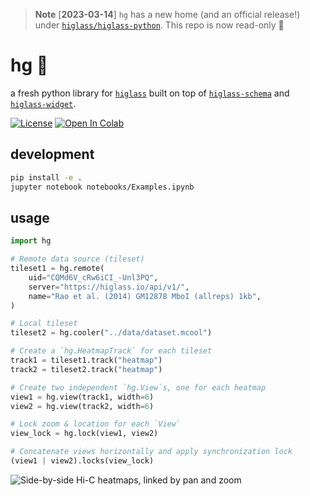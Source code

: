 > **Note** [**2023-03-14**] `hg` has a new home (and an official release!) under [`higlass/higlass-python`](https://github.com/higlass/higlass-python). This repo is now read-only 🚀

# hg 🔎

a fresh python library for [`higlass`](https://github.com/higlass/higlass) built 
on top of [`higlass-schema`](https://github.com/higlass/higlass-schema) and
[`higlass-widget`](https://github.com/higlass/higlass-widget).

[![License](https://img.shields.io/pypi/l/gosling.svg?color=green)](https://github.com/manzt/hg/raw/main/LICENSE)
[![Open In Colab](https://colab.research.google.com/assets/colab-badge.svg)](https://colab.research.google.com/github/manzt/hg/blob/main/notebooks/Examples.ipynb)


## development

```bash
pip install -e .
jupyter notebook notebooks/Examples.ipynb
```

## usage

```python
import hg

# Remote data source (tileset)
tileset1 = hg.remote(
    uid="CQMd6V_cRw6iCI_-Unl3PQ",
    server="https://higlass.io/api/v1/",
    name="Rao et al. (2014) GM12878 MboI (allreps) 1kb",
)

# Local tileset
tileset2 = hg.cooler("../data/dataset.mcool")

# Create a `hg.HeatmapTrack` for each tileset
track1 = tileset1.track("heatmap")
track2 = tileset2.track("heatmap")

# Create two independent `hg.View`s, one for each heatmap
view1 = hg.view(track1, width=6)
view2 = hg.view(track2, width=6)

# Lock zoom & location for each `View`
view_lock = hg.lock(view1, view2)

# Concatenate views horizontally and apply synchronization lock
(view1 | view2).locks(view_lock)
```

![Side-by-side Hi-C heatmaps, linked by pan and zoom](https://user-images.githubusercontent.com/24403730/159050305-e6a48f03-fba1-4ff7-8eee-2e9c5c40ef88.gif)


